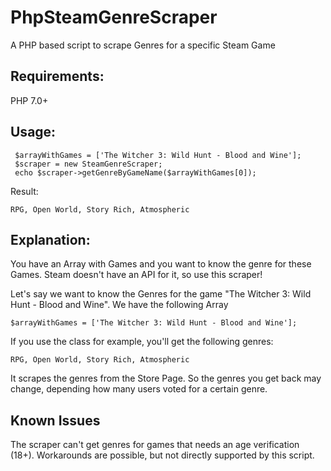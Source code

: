 # PhpSteamGenreScraper
A PHP based script to scrape Genres for a specific Steam Game

## Requirements:
PHP 7.0+

## Usage:
```
 $arrayWithGames = ['The Witcher 3: Wild Hunt - Blood and Wine'];
 $scraper = new SteamGenreScraper;
 echo $scraper->getGenreByGameName($arrayWithGames[0]);
```

Result:
```
RPG, Open World, Story Rich, Atmospheric
```


## Explanation:

You have an Array with Games and you want to know the genre for these Games. Steam doesn't have an API for it, so use this scraper!

Let's say we want to know the Genres for the game "The Witcher 3: Wild Hunt - Blood and Wine". We have the following Array 
```
$arrayWithGames = ['The Witcher 3: Wild Hunt - Blood and Wine'];
```

If you use the class for example, you'll get the following genres:
```
RPG, Open World, Story Rich, Atmospheric
```

It scrapes the genres from the Store Page. So the genres you get back may change, depending how many users voted for a certain genre.

## Known Issues

The scraper can't get genres for games that needs an age verification (18+). Workarounds are possible, but not directly supported by this script.
